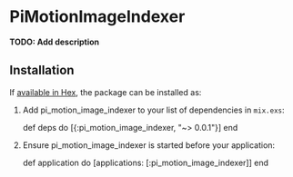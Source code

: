 # PiMotionImageIndexer

**TODO: Add description**

## Installation

If [available in Hex](https://hex.pm/docs/publish), the package can be installed as:

  1. Add pi_motion_image_indexer to your list of dependencies in `mix.exs`:

        def deps do
          [{:pi_motion_image_indexer, "~> 0.0.1"}]
        end

  2. Ensure pi_motion_image_indexer is started before your application:

        def application do
          [applications: [:pi_motion_image_indexer]]
        end

